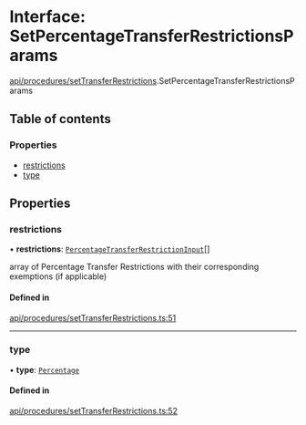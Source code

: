 # Interface: SetPercentageTransferRestrictionsParams

[api/procedures/setTransferRestrictions](../wiki/api.procedures.setTransferRestrictions).SetPercentageTransferRestrictionsParams

## Table of contents

### Properties

- [restrictions](../wiki/api.procedures.setTransferRestrictions.SetPercentageTransferRestrictionsParams#restrictions)
- [type](../wiki/api.procedures.setTransferRestrictions.SetPercentageTransferRestrictionsParams#type)

## Properties

### restrictions

• **restrictions**: [`PercentageTransferRestrictionInput`](../wiki/types.PercentageTransferRestrictionInput)[]

array of Percentage Transfer Restrictions with their corresponding exemptions (if applicable)

#### Defined in

[api/procedures/setTransferRestrictions.ts:51](https://github.com/PolymathNetwork/polymesh-sdk/blob/31dfa0dc/src/api/procedures/setTransferRestrictions.ts#L51)

___

### type

• **type**: [`Percentage`](../wiki/types.TransferRestrictionType#percentage)

#### Defined in

[api/procedures/setTransferRestrictions.ts:52](https://github.com/PolymathNetwork/polymesh-sdk/blob/31dfa0dc/src/api/procedures/setTransferRestrictions.ts#L52)
